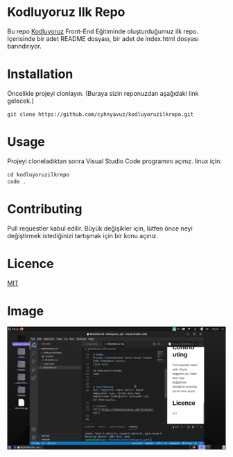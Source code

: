 # Kodluyoruz Ilk Repo
Bu repo [Kodluyoruz](https://www.kodluyoruz.org/) Front-End Eğitiminde oluşturduğumuz ilk repo. İçerisinde bir adet README dosyası, bir adet de index.html dosyası barındırıyor.

# Installation
Öncelikle projeyi clonlayın. (Buraya sizin reponuzdan aşağıdaki link gelecek.)
```git
git clone https://github.com/cyhnyavuz/kodluyoruzilkrepo.git
```

# Usage
Projeyi cloneladıktan sonra Visual Studio Code programını açınız.
linux için:
```
cd kodluyoruzilkrepo
code .
```


# Contributing
Pull requestler kabul edilir. Büyük değişikler için, lütfen önce neyi değiştirmek istediğinizi tartışmak için bir konu açınız.



# Licence
[MIT](https://choosealicense.com/licenses/mit/)

# Image
![Kodluyoruz](/Screenshot%20at%202022-07-27%2019-24-58.png)